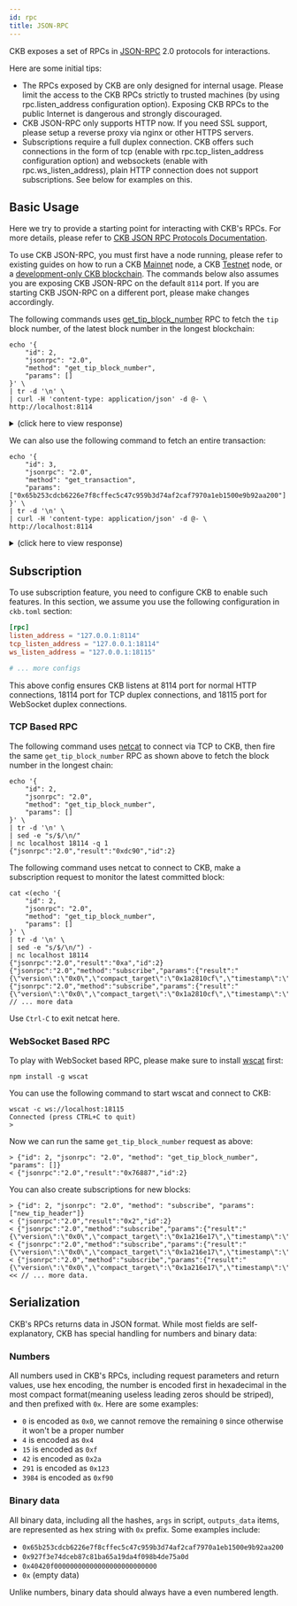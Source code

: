 ```yaml
---
id: rpc
title: JSON-RPC
---
```


CKB exposes a set of RPCs in [JSON-RPC](https://www.jsonrpc.org/specification) 2.0 protocols for interactions.

Here are some initial tips:

* The RPCs exposed by CKB are only designed for internal usage. Please limit the access to the CKB RPCs strictly to trusted machines (by using rpc.listen_address configuration option). Exposing CKB RPCs to the public Internet is dangerous and strongly discouraged.
* CKB JSON-RPC only supports HTTP now. If you need SSL support, please setup a reverse proxy via nginx or other HTTPS servers.
* Subscriptions require a full duplex connection. CKB offers such connections in the form of tcp (enable with rpc.tcp_listen_address configuration option) and websockets (enable with rpc.ws_listen_address), plain HTTP connection does not support subscriptions. See below for examples on this.

## Basic Usage

Here we try to provide a starting point for interacting with CKB's RPCs. For more details, please refer to [CKB JSON RPC Protocols Documentation](https://github.com/nervosnetwork/ckb/blob/master/rpc/README.md).

To use CKB JSON-RPC, you must first have a node running, please refer to existing guides on how to run a CKB [Mainnet](basics/guides/mainnet.md) node, a CKB [Testnet](basics/guides/testnet.md) node, or a [development-only CKB blockchain](basics/guides/devchain.md). The commands below also assumes you are exposing CKB JSON-RPC on the default `8114` port. If you are starting CKB JSON-RPC on a different port, please make changes accordingly.

The following commands uses [get_tip_block_number](https://github.com/nervosnetwork/ckb/blob/master/rpc/README.md#get_tip_block_number) RPC to fetch the `tip` block number, of the latest block number in the longest blockchain:

```
echo '{
    "id": 2,
    "jsonrpc": "2.0",
    "method": "get_tip_block_number",
    "params": []
}' \
| tr -d '\n' \
| curl -H 'content-type: application/json' -d @- \
http://localhost:8114
```

<details>
<summary>(click here to view response)</summary>
```bash
{"jsonrpc":"2.0","result":"0x2cb4","id":2}
```
</details>

We can also use the following command to fetch an entire transaction:

```
echo '{
    "id": 3,
    "jsonrpc": "2.0",
    "method": "get_transaction",
    "params": ["0x65b253cdcb6226e7f8cffec5c47c959b3d74af2caf7970a1eb1500e9b92aa200"]
}' \
| tr -d '\n' \
| curl -H 'content-type: application/json' -d @- \
http://localhost:8114
```

<details>
<summary>(click here to view response)</summary>
```bash
{"jsonrpc":"2.0","result":{"transaction":{"cell_deps":[{"dep_type":"dep_group","out_point":{"index":"0x0","tx_hash":"0xf8de3bb47d055cdf460d93a2a6e1b05f7432f9777c8c474abf4eec1d4aee5d37"}},{"dep_type":"code","out_point":{"index":"0x0","tx_hash":"0xc1b2ae129fad7465aaa9acc9785f842ba3e6e8b8051d899defa89f5508a77958"}}],"hash":"0x65b253cdcb6226e7f8cffec5c47c959b3d74af2caf7970a1eb1500e9b92aa200","header_deps":[],"inputs":[{"previous_output":{"index":"0x0","tx_hash":"0x6e64c2a3f248da5115c49ef8100b3a29c4f665517626a513b340821ba8b95f80"},"since":"0x0"}],"outputs":[{"capacity":"0x34e62ce00","lock":{"args":"0x927f3e74dceb87c81ba65a19da4f098b4de75a0d","code_hash":"0x9bd7e06f3ecf4be0f2fcd2188b23f1b9fcc88e5d4b65a8637b17723bbda3cce8","hash_type":"type"},"type":{"args":"0x6e9b17739760ffc617017f157ed40641f7aa51b2af9ee017b35a0b35a1e2297b","code_hash":"0x48dbf59b4c7ee1547238021b4869bceedf4eea6b43772e5d66ef8865b6ae7212","hash_type":"data"}},{"capacity":"0x711befb618","lock":{"args":"0x927f3e74dceb87c81ba65a19da4f098b4de75a0d","code_hash":"0x9bd7e06f3ecf4be0f2fcd2188b23f1b9fcc88e5d4b65a8637b17723bbda3cce8","hash_type":"type"},"type":null}],"outputs_data":["0x40420f00000000000000000000000000","0x"],"version":"0x0","witnesses":["0x55000000100000005500000055000000410000007926ec98874bb86143d178826253e18425e50bf85fbb4b7cf9188462e7e87bc810ac602e55b9c73890ab8306368d7d02d96234f250750269e1aa023eb5b71b5100"]},"tx_status":{"block_hash":"0xef3d24667212849545831a7e5a6168455909842e6a2e426d5b80656bca49b372","status":"committed"}},"id":3}
```
</details>

## Subscription

To use subscription feature, you need to configure CKB to enable such features. In this section, we assume you use the following configuration in `ckb.toml` section:

```toml
[rpc]
listen_address = "127.0.0.1:8114"
tcp_listen_address = "127.0.0.1:18114"
ws_listen_address = "127.0.0.1:18115"

# ... more configs
```

This above config ensures CKB listens at 8114 port for normal HTTP connections, 18114 port for TCP duplex connections, and 18115 port for WebSocket duplex connections.

### TCP Based RPC

The following command uses [netcat](https://en.wikipedia.org/wiki/Netcat) to connect via TCP to CKB, then fire the same `get_tip_block_number` RPC as shown above to fetch the block number in the longest chain:

```
echo '{
    "id": 2,
    "jsonrpc": "2.0",
    "method": "get_tip_block_number",
    "params": []
}' \
| tr -d '\n' \
| sed -e "s/$/\n/"
| nc localhost 18114 -q 1
{"jsonrpc":"2.0","result":"0xdc90","id":2}
```

The following command uses netcat to connect to CKB, make a subscription request to monitor the latest committed block:

```
cat <(echo '{
    "id": 2,
    "jsonrpc": "2.0",
    "method": "get_tip_block_number",
    "params": []
}' \
| tr -d '\n' \
| sed -e "s/$/\n/") -
| nc localhost 18114
{"jsonrpc":"2.0","result":"0xa","id":2}
{"jsonrpc":"2.0","method":"subscribe","params":{"result":"{\"version\":\"0x0\",\"compact_target\":\"0x1a2810cf\",\"timestamp\":\"0x16ee81d0d5f\",\"number\":\"0x30673\",\"epoch\":\"0x5f102b400007a\",\"parent_hash\":\"0xc9020c79d4f19797022af3631eb9e76c57933bd608fe81a137b834975616c991\",\"transactions_root\":\"0x7d8e3c102a5c52598cdbe7d208deb986eb2f0af189bc4655e6dd1a71564c2b25\",\"proposals_hash\":\"0x0000000000000000000000000000000000000000000000000000000000000000\",\"uncles_hash\":\"0x0000000000000000000000000000000000000000000000000000000000000000\",\"dao\":\"0x15b9ae7648400f2fb61d57e0379b2300fc641b7e8db5160000060394d5580007\",\"nonce\":\"0x1f86f056000002460000000053170600\",\"hash\":\"0xa3c8feda83d7e184f09cb4f05e535bccd4c159e2cc0ac7a06ea7d457e0051a08\"}","subscription":"0xa"}}
{"jsonrpc":"2.0","method":"subscribe","params":{"result":"{\"version\":\"0x0\",\"compact_target\":\"0x1a2810cf\",\"timestamp\":\"0x16ee81d1dfd\",\"number\":\"0x30674\",\"epoch\":\"0x5f102b500007a\",\"parent_hash\":\"0xa3c8feda83d7e184f09cb4f05e535bccd4c159e2cc0ac7a06ea7d457e0051a08\",\"transactions_root\":\"0x6d2dfc88bd8dda743b5bae14453f5f405a2a29a3cf6fff00c60f0f5c60a84fbe\",\"proposals_hash\":\"0x0000000000000000000000000000000000000000000000000000000000000000\",\"uncles_hash\":\"0x0000000000000000000000000000000000000000000000000000000000000000\",\"dao\":\"0xb4e019376f400f2f34c172e7379b230031d1417d95b5160000a399ffd6580007\",\"nonce\":\"0xded8ffa1000000000000040a90000000\",\"hash\":\"0x7d10fd1fb459630aa2f87ee4de699b7466a5da6efc0aee6ff459ff17b6cc5904\"}","subscription":"0xa"}}
// ... more data
```

Use `Ctrl-C` to exit netcat here.

### WebSocket Based RPC

To play with WebSocket based RPC, please make sure to install [wscat](https://github.com/websockets/wscat) first:

```
npm install -g wscat
```

You can use the following command to start wscat and connect to CKB:

```
wscat -c ws://localhost:18115
Connected (press CTRL+C to quit)
>
```

Now we can run the same `get_tip_block_number` request as above:

```
> {"id": 2, "jsonrpc": "2.0", "method": "get_tip_block_number", "params": []}
< {"jsonrpc":"2.0","result":"0x76887","id":2}
```

You can also create subscriptions for new blocks:

```
> {"id": 2, "jsonrpc": "2.0", "method": "subscribe", "params": ["new_tip_header"]}                                                                                                        < {"jsonrpc":"2.0","result":"0x2","id":2}                                                                                                                                                 < {"jsonrpc":"2.0","method":"subscribe","params":{"result":"{\"version\":\"0x0\",\"compact_target\":\"0x1a216e17\",\"timestamp\":\"0x16f886b2223\",\"number\":\"0x77e2a\",\"epoch\":\"0x6c$01a9000135\",\"parent_hash\":\"0x2662c8056c638408d8f018a53785d68f633bd1edfa06b82d7c29ddcac1d98927\",\"transactions_root\":\"0xa6488b15373521ec0b1bc9dff1f117cc1cad7d3579e8a6c38cc6e35166dad9bd\",\"proposals_hash\":\"0x0000000000000000000000000000000000000000000000000000000000000000\",\"uncles_hash\":\"0x0000000000000000000000000000000000000000000000000000000000000000\",\"dao\":\"0x1a1aab41ad3eb72fa260f4eedeb9230092c4510af45b390000547d684fc40007\",\"nonce\":\"0xce1aaca681000089001d0003cb2d0500\",\"hash\":\"0x993e593921024167c1779146348fe2d82864ecd3f657b3bd2b14fbdfa87c4f06\"}","subscription":"0x2"}}
< {"jsonrpc":"2.0","method":"subscribe","params":{"result":"{\"version\":\"0x0\",\"compact_target\":\"0x1a216e17\",\"timestamp\":\"0x16f886b29e3\",\"number\":\"0x77e2b\",\"epoch\":\"0x6c601aa000135\",\"parent_hash\":\"0x993e593921024167c1779146348fe2d82864ecd3f657b3bd2b14fbdfa87c4f06\",\"transactions_root\":\"0xe64cb6afb57e92a2af1da34d8a1d547fcd8b833e187697ae28a9dfadaaeba247\",\"proposals_hash\":\"0x0000000000000000000000000000000000000000000000000000000000000000\",\"uncles_hash\":\"0xa807c9cbb16a5af7cf36fd5c20b29535f6db4de52062138ad21ea6790ba9529c\",\"dao\":\"0xba227d3fcf3eb72fc8d61ff5deb92300402b3f12fb5b390000f113d450c40007\",\"nonce\":\"0xfb68521601000000000000503c9e2338\",\"hash\":\"0xf55d0f7ae1d9b106eee96139d86313e46b109ec8fa0d92f9eb6eb8bc81c294ec\"}","subscription":"0x2"}}
< {"jsonrpc":"2.0","method":"subscribe","params":{"result":"{\"version\":\"0x0\",\"compact_target\":\"0x1a216e17\",\"timestamp\":\"0x16f886b40a3\",\"number\":\"0x77e2c\",\"epoch\":\"0x6c601ab000135\",\"parent_hash\":\"0xf55d0f7ae1d9b106eee96139d86313e46b109ec8fa0d92f9eb6eb8bc81c294ec\",\"transactions_root\":\"0xad2c9e1eabc586c8e38cc1eaca61eba5e320bbf4655c510c5be5de9eaafea96f\",\"proposals_hash\":\"0x0000000000000000000000000000000000000000000000000000000000000000\",\"uncles_hash\":\"0x0000000000000000000000000000000000000000000000000000000000000000\",\"dao\":\"0x5a2b4f3df13eb72feb4c4bfbdeb923008c922c1a025c3900008eaa3f52c40007\",\"nonce\":\"0x7b5ad85601000000000000005b340000\",\"hash\":\"0x2077e0c022514fe07844411436cfbf50e413694858a3d4775e0c836e787ce7ab\"}","subscription":"0x2"}}
<< // ... more data.
```

## Serialization

CKB's RPCs returns data in JSON format. While most fields are self-explanatory, CKB has special handling for numbers and binary data:

### Numbers

All numbers used in CKB's RPCs, including request parameters and return values, use hex encoding, the number is encoded first in hexadecimal in the most compact format(meaning useless leading zeros should be striped), and then prefixed with `0x`. Here are some examples:

* `0` is encoded as `0x0`, we cannot remove the remaining `0` since otherwise it won't be a proper number
* `4` is encoded as `0x4`
* `15` is encoded as `0xf`
* `42` is encoded as `0x2a`
* `291` is encoded as `0x123`
* `3984` is encoded as `0xf90`

### Binary data

All binary data, including all the hashes, `args` in script, `outputs_data` items, are represented as hex string with `0x` prefix. Some examples include:

* `0x65b253cdcb6226e7f8cffec5c47c959b3d74af2caf7970a1eb1500e9b92aa200`
* `0x927f3e74dceb87c81ba65a19da4f098b4de75a0d`
* `0x40420f00000000000000000000000000`
* `0x` (empty data)

Unlike numbers, binary data should always have a even numbered length.
